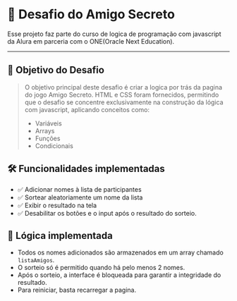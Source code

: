 # 🎁 Desafio do Amigo Secreto

Esse projeto faz parte do curso de logica de programação com javascript da Alura em parceria com o ONE(Oracle Next Education).

---

## 🎯 Objetivo do Desafio

> O objetivo principal deste desafio é criar a logica por trás da pagina do jogo Amigo Secreto.
> HTML e CSS foram fornecidos, permitindo que o desafio se concentre exclusivamente na construção da lógica com javascript, aplicando conceitos como:
>
> - Variáveis
> - Arrays
> - Funções
> - Condicionais
>


## 🛠️ Funcionalidades implementadas

- ✅ Adicionar nomes à lista de participantes
- ✅ Sortear aleatoriamente um nome da lista
- ✅ Exibir o resultado na tela
- ✅ Desabilitar os botões e o input após o resultado do sorteio.


## 🧩 Lógica implementada

- Todos os nomes adicionados são armazenados em um array chamado `listaAmigos`.
- O sorteio só é permitido quando há pelo menos 2 nomes.
- Após o sorteio, a interface é bloqueada para garantir a integridade do resultado.
- Para reiniciar, basta recarregar a pagina.


